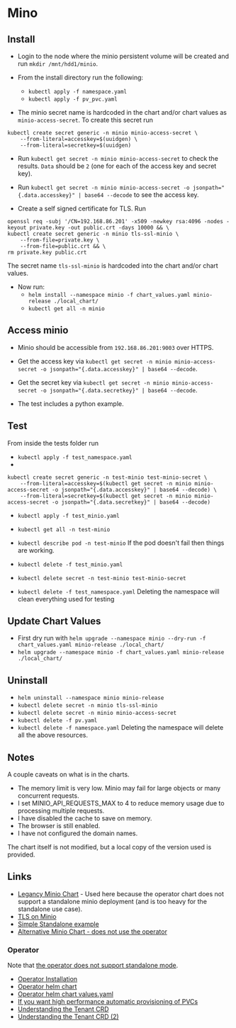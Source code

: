 # Mino

## Install

- Login to the node where the minio persistent volume will be created and run `mkdir /mnt/hdd1/minio`.
- From the install directory run the following:
    - `kubectl apply -f namespace.yaml`
    - `kubectl apply -f pv_pvc.yaml`

- The minio secret name is hardcoded in the chart and/or chart values as `minio-access-secret`. To create this secret run

```
kubectl create secret generic -n minio minio-access-secret \
    --from-literal=accesskey=$(uuidgen) \
    --from-literal=secretkey=$(uuidgen)
```
- Run `kubectl get secret -n minio minio-access-secret` to check the results. `Data` should be `2` (one for each of the access key and secret key).
- Run `kubectl get secret -n minio minio-access-secret -o jsonpath="{.data.accesskey}" | base64 --decode` to see the access key.

- Create a self signed certificate for TLS. Run
```
openssl req -subj '/CN=192.168.86.201' -x509 -newkey rsa:4096 -nodes -keyout private.key -out public.crt -days 10000 && \
kubectl create secret generic -n minio tls-ssl-minio \
    --from-file=private.key \
    --from-file=public.crt && \
rm private.key public.crt
```
The secret name `tls-ssl-minio` is hardcoded into the chart and/or chart values. 

- Now run:
    - `helm install --namespace minio -f chart_values.yaml minio-release ./local_chart/`
    - `kubectl get all -n minio`

## Access minio

- Minio should be accessible from `192.168.86.201:9003` over HTTPS.
- Get the access key via `kubectl get secret -n minio minio-access-secret -o jsonpath="{.data.accesskey}" | base64 --decode`.
- Get the secret key via `kubectl get secret -n minio minio-access-secret -o jsonpath="{.data.secretkey}" | base64 --decode`.

- The test includes a python example.

## Test

From inside the tests folder run

- `kubectl apply -f test_namespace.yaml`
-
```
kubectl create secret generic -n test-minio test-minio-secret \
    --from-literal=accesskey=$(kubectl get secret -n minio minio-access-secret -o jsonpath="{.data.accesskey}" | base64 --decode) \
    --from-literal=secretkey=$(kubectl get secret -n minio minio-access-secret -o jsonpath="{.data.secretkey}" | base64 --decode)
```
- `kubectl apply -f test_minio.yaml`

- `kubectl get all -n test-minio`
- `kubectl describe pod -n test-minio` If the pod doesn't fail then things are working.

- `kubectl delete -f test_minio.yaml`
- `kubectl delete secret -n test-minio test-minio-secret`
- `kubectl delete -f test_namespace.yaml` Deleting the namespace will clean everything used for testing

## Update Chart Values

- First dry run with `helm upgrade --namespace minio --dry-run -f chart_values.yaml minio-release ./local_chart/` 
- `helm upgrade --namespace minio -f chart_values.yaml minio-release ./local_chart/`

## Uninstall

- `helm uninstall --namespace minio minio-release`
- `kubectl delete secret -n minio tls-ssl-minio`
- `kubectl delete secret -n minio minio-access-secret`
- `kubectl delete -f pv.yaml`
- `kubectl delete -f namespace.yaml`  Deleting the namespace will delete all the above resources.

## Notes

A couple caveats on what is in the charts.
- The memory limit is very low. Minio may fail for large objects or many concurrent requests.
- I set MINIO_API_REQUESTS_MAX to 4 to reduce memory usage due to processing multiple requests.
- I have disabled the cache to save on memory.
- The browser is still enabled.
- I have not configured the domain names.

The chart itself is not modified, but a local copy of the version used is provided.

## Links

- [Legancy Minio Chart](https://github.com/minio/charts) - Used here because the operator chart does not support a standalone minio deployment (and is too heavy for the standalone use case).
- [TLS on Minio](https://github.com/minio/minio/tree/master/docs/tls/kubernetes)
- [Simple Standalone example](https://github.com/kubernetes/examples/tree/master/staging/storage/minio)
- [Alternative Minio Chart - does not use the operator](https://github.com/minio/minio/tree/master/helm/minio)

### Operator

Note that [the operator does not support standalone mode](https://github.com/minio/operator/issues/677).

- [Operator Installation](https://github.com/minio/operator/blob/master/README.md)
- [Operator helm chart](https://github.com/minio/operator/tree/master/helm/minio-operator)
- [Operator helm chart values.yaml](https://github.com/minio/operator/blob/master/helm/minio-operator/values.yaml)
- [If you want high performance automatic provisioning of PVCs](https://github.com/minio/direct-csi)
- [Understanding the Tenant CRD](https://github.com/minio/operator/blob/master/helm/minio-operator/templates/tenant.yaml)
- [Understanding the Tenant CRD (2)](https://github.com/minio/operator/blob/master/examples/kustomization/base/tenant.yaml)